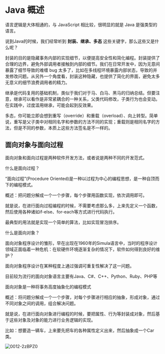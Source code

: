 # Java 概述

语言逻辑是大体相通的，与 JavaScript 相比较，很明显的就是 Java 是强类型的语言。

说到Java的时候，我们经常听到 **封装、继承、多态** 这些关键字，那么这些又是什么呢？

封装的目的是隐藏事务内部的实现细节，以便提高安全性和简化编程。封装提供了合理的边界，避免外部调用者接触到内部的细节。我们在日常开发中，因为无意间暴露了细节导致的难缠 bug 太多了，比如在多线程环境暴露内部状态，导致的并发修改问题。从另外一个角度看，封装这种隐藏，也提供了简化的界面，避免太多无意义的细节浪费调用者的精力。

继承是代码复用的基础机制，类似于我们对于马、白马、黑马的归纳总结。但要注意，继承可以看作是非常紧耦合的一种关系，父类代码修改，子类行为也会变动。在实践中，过度滥用继承，可能会起到反效果。

多态，你可能立即会想到重写（override）和重载（overload）、向上转型。简单说，重写是父子类中对相同名字和参数的方法不同的实现；重载则是相同名字的方法，但是不同的参数，本质上这些方法签名是不一样的。

## 面向对象与面向过程

面向对象和面向过程是两种软件开发方法，或者说是两种不同的开发范式。

什么是面向过程？

“面向过程”(Procedure Oriented)是一种以过程为中心的编程思想，是一种自顶而下的编程模式。

概述：把问题分解成一个一个步骤，每个步骤用函数实现，依次调用即可。

就是说，在进行面向过程编程的时候，不需要考虑那么多，上来先定义一个函数，然后使用各种诸如if-else、for-each等方式进行代码执行。

最典型的用法就是实现一个简单的算法，比如实现冒泡排序。

什么是面向对象？

面向对象程序设计的雏形，早在出现在1960年的Simula语言中，当时的程序设计领域正面临着一种危机：在软硬件环境逐渐复杂的情况下，软件如何得到良好的维护？

面向对象程序设计在某种程度上通过强调可重复性解决了这一问题。

目前较为流行的面向对象语言主要有Java、C#、C++、Python、Ruby、PHP等

面向对象是一种将事务高度抽象化的编程模式

概述：将问题分解成一个一个步骤，对每个步骤进行相应的抽象，形成对象，通过不同对象之间的调用，组合解决问题。

就是说，在进行面向对象进行编程的时候，要把属性、行为等封装成对象，然后基于这些对象及对象的能力进行业务逻辑的实现。

比如：想要造一辆车，上来要先把车的各种属性定义出来，然后抽象成一个Car类。

![0012-2zBPZ0](https://cdn-static.learntech.cn:88/notes/20211005/0012-2zBPZ0.png!min)
